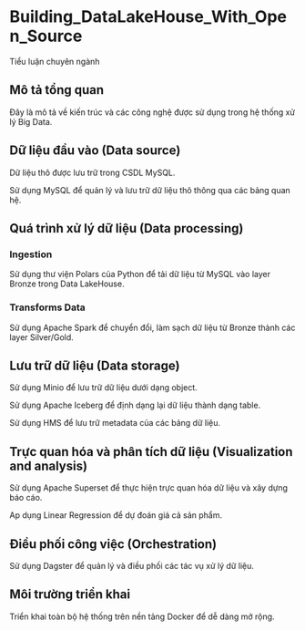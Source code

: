 # Building_DataLakeHouse_With_Open_Source
Tiểu luận chuyên ngành

## Mô tả tổng quan
Đây là mô tả về kiến trúc và các công nghệ được sử dụng trong hệ thống xử lý Big Data.

## Dữ liệu đầu vào (Data source)
Dữ liệu thô được lưu trữ trong CSDL MySQL.

Sử dụng MySQL để quản lý và lưu trữ dữ liệu thô thông qua các bảng quan hệ.

## Quá trình xử lý dữ liệu (Data processing)
### Ingestion
Sử dụng thư viện Polars của Python để tải dữ liệu từ MySQL vào layer Bronze trong Data LakeHouse.
### Transforms Data
Sử dụng Apache Spark để chuyển đổi, làm sạch dữ liệu từ Bronze thành các layer Silver/Gold.
## Lưu trữ dữ liệu (Data storage)
Sử dụng Minio để lưu trữ dữ liệu dưới dạng object.

Sử dụng Apache Iceberg để định dạng lại dữ liệu thành dạng table.

Sử dụng HMS để lưu trữ metadata của các bảng dữ liệu.

## Trực quan hóa và phân tích dữ liệu (Visualization and analysis)
Sử dụng Apache Superset để thực hiện trực quan hóa dữ liệu và xây dựng báo cáo.

Ap dụng Linear Regression để dự đoán giá cả sản phẩm.

## Điều phối công việc (Orchestration)
Sử dụng Dagster để quản lý và điều phối các tác vụ xử lý dữ liệu.
## Môi trường triển khai
Triển khai toàn bộ hệ thống trên nền tảng Docker để dễ dàng mở rộng.
